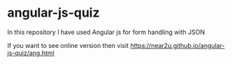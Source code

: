 # angular-js-quiz

In this repository I have used Angular js for form handling with JSON 

If you want to see online version then visit  https://near2u.github.io/angular-js-quiz/ang.html
